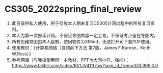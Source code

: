 # CS305_2022spring_final_review
 1. 此目录供私人使用，用于存放本人期末复习CS305计网过程中的所有复习资料。
 2. 本人为第一次修读计网，不保证导图内容一定会考，不保证考点全在导图内。
 3. 所有思维导图由本人绘制，使用软件为XMind，无法打开可下载PDF使用。
 4. 使用教材：《计算机网络（自顶向下方法 第7版，James F.Kurose，Keith W.Ross）》
 5. 参考网课（与我校使用同一本教材，PPT也大同小异，强推）：https://www.bilibili.com/video/BV1JV411t7ow?spm_id_from=333.999.0.0